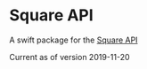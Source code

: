 # Square API

A swift package for the [Square API](https://developer.squareup.com/reference/square)

Current as of version 2019-11-20
